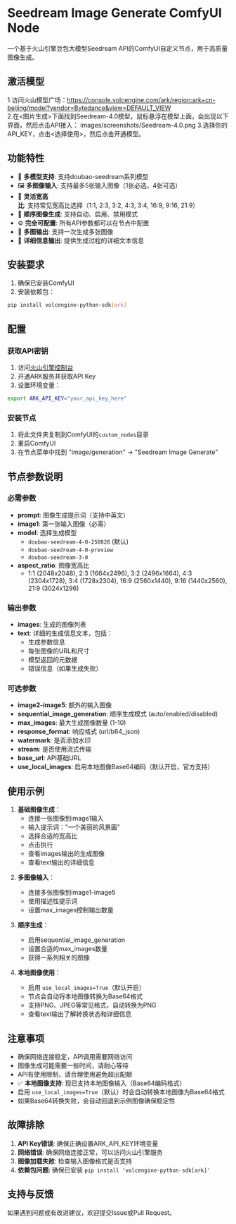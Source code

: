 # Seedream Image Generate ComfyUI Node

一个基于火山引擎豆包大模型Seedream API的ComfyUI自定义节点，用于高质量图像生成。

<!-- 
使用示例：添加节点界面截图
![节点界面](images/screenshots/node-interface.png)
-->
## 激活模型
1.访问火山模型广场：https://console.volcengine.com/ark/region:ark+cn-beijing/model?vendor=Bytedance&view=DEFAULT_VIEW  
2.在<图片生成>下面找到Seedream-4.0模型，鼠标悬浮在模型上面，会出现以下界面，然后点击API接入：
images/screenshots/Seedream-4.0.png
3.选择你的API_KEY，点击<选择使用>，然后点击开通模型。
## 功能特性

- 🎨 **多模型支持**: 支持doubao-seedream系列模型
- 🖼️ **多图像输入**: 支持最多5张输入图像（1张必选，4张可选）
- 📐 **灵活宽高比**: 支持常见宽高比选择（1:1, 2:3, 3:2, 4:3, 3:4, 16:9, 9:16, 21:9）
- 🔄 **顺序图像生成**: 支持自动、启用、禁用模式
- ⚙️ **完全可配置**: 所有API参数都可以在节点中配置
- 🎯 **多图输出**: 支持一次生成多张图像
- 📄 **详细信息输出**: 提供生成过程的详细文本信息

## 安装要求

1. 确保已安装ComfyUI
2. 安装依赖包：
```bash
pip install volcengine-python-sdk[ark]
```

## 配置

### 获取API密钥
1. 访问[火山引擎控制台](https://console.volcengine.com/)
2. 开通ARK服务并获取API Key
3. 设置环境变量：
```bash
export ARK_API_KEY="your_api_key_here"
```

### 安装节点
1. 将此文件夹复制到ComfyUI的`custom_nodes`目录
2. 重启ComfyUI
3. 在节点菜单中找到 "image/generation" → "Seedream Image Generate"

## 节点参数说明

### 必需参数
- **prompt**: 图像生成提示词（支持中英文）
- **image1**: 第一张输入图像（必需）
- **model**: 选择生成模型
  - `doubao-seedream-4-0-250828` (默认)
  - `doubao-seedream-4-0-preview`
  - `doubao-seedream-3-0`
- **aspect_ratio**: 图像宽高比
  - 1:1 (2048x2048), 2:3 (1664x2496), 3:2 (2496x1664), 4:3 (2304x1728), 3:4 (1728x2304), 16:9 (2560x1440), 9:16 (1440x2560), 21:9 (3024x1296)

### 输出参数
- **images**: 生成的图像列表
- **text**: 详细的生成信息文本，包括：
  - 生成参数信息
  - 每张图像的URL和尺寸
  - 模型返回的元数据
  - 错误信息（如果生成失败）

### 可选参数
- **image2-image5**: 额外的输入图像
- **sequential_image_generation**: 顺序生成模式 (auto/enabled/disabled)
- **max_images**: 最大生成图像数量 (1-10)
- **response_format**: 响应格式 (url/b64_json)
- **watermark**: 是否添加水印
- **stream**: 是否使用流式传输
- **base_url**: API基础URL
- **use_local_images**: 启用本地图像Base64编码（默认开启，官方支持）

## 使用示例

<!-- 
工作流程示例图片
![工作流示例](images/workflow/basic-workflow.png)
-->

1. **基础图像生成**：
   - 连接一张图像到image1输入
   - 输入提示词："一个美丽的风景画"
   - 选择合适的宽高比
   - 点击执行
   - 查看images输出的生成图像
   - 查看text输出的详细信息

<!-- 
节点参数截图
![节点参数](images/screenshots/node-parameters.png)
-->

2. **多图像输入**：
   - 连接多张图像到image1-image5
   - 使用描述性提示词
   - 设置max_images控制输出数量

3. **顺序生成**：
   - 启用sequential_image_generation
   - 设置合适的max_images数量
   - 获得一系列相关的图像

4. **本地图像使用**：
   - 启用 `use_local_images=True`（默认开启）
   - 节点会自动将本地图像转换为Base64格式
   - 支持PNG、JPEG等常见格式，自动转换为PNG
   - 查看text输出了解转换状态和详细信息

<!-- 
生成结果示例
<div align="center">
  <img src="images/examples/input-image.png" alt="输入图像" width="300">
  <img src="images/examples/output-image.png" alt="生成结果" width="300">
  <p><em>左：输入图像 | 右：生成结果</em></p>
</div>
-->

## 注意事项

- 确保网络连接稳定，API调用需要网络访问
- 图像生成可能需要一些时间，请耐心等待
- API有使用限制，请合理使用避免超出配额
- ✅ **本地图像支持**: 现已支持本地图像输入（Base64编码格式）
- 启用 `use_local_images=True`（默认）时会自动转换本地图像为Base64格式
- 如果Base64转换失败，会自动回退到示例图像确保稳定性

## 故障排除

1. **API Key错误**: 确保正确设置ARK_API_KEY环境变量
2. **网络错误**: 确保网络连接正常，可以访问火山引擎服务
3. **图像加载失败**: 检查输入图像格式是否支持
4. **依赖包问题**: 确保已安装 `pip install 'volcengine-python-sdk[ark]'`

## 支持与反馈

如果遇到问题或有改进建议，欢迎提交Issue或Pull Request。
